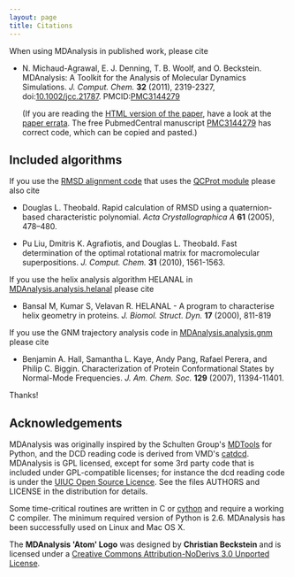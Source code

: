 ```yaml
---
layout: page
title: Citations
---
```


When using MDAnalysis in published work, please cite

 * <a name="MichaudAgrawal2011"></a>N. Michaud-Agrawal, E. J. Denning, T. B. Woolf, and
   O. Beckstein. MDAnalysis: A Toolkit for the Analysis of Molecular Dynamics
   Simulations. *J. Comput. Chem.* **32** (2011), 2319-2327,
   doi:[10.1002/jcc.21787](http://dx.doi.org/10.1002/jcc.21787). 
   PMCID:[PMC3144279](http://www.ncbi.nlm.nih.gov/pmc/articles/PMC3144279/)

   (If you are reading the [HTML version of the
   paper](http://onlinelibrary.wiley.com/doi/10.1002/jcc.21787/full),
   have a look at the [paper
   errata]({{site.baseurl}}pages/errata).
   The free PubmedCentral manuscript
   [PMC3144279](http://www.ncbi.nlm.nih.gov/pmc/articles/PMC3144279/)
   has correct code, which can be copied and pasted.)

## <a name="IncludedAlgorithms"></a>Included algorithms ##

If you use the [RMSD alignment
code](https://pythonhosted.org/MDAnalysis/documentation_pages/analysis/align.html)
that uses the [QCProt
module](https://pythonhosted.org/MDAnalysis/documentation_pages/core/qcprot.html)
please also cite

 * Douglas L. Theobald. Rapid calculation of RMSD using a quaternion-based
   characteristic polynomial. *Acta Crystallographica A* **61** (2005),
   478–480.

 * Pu Liu, Dmitris K. Agrafiotis, and Douglas L. Theobald. Fast determination
   of the optimal rotational matrix for macromolecular
   superpositions. *J. Comput. Chem.* **31** (2010), 1561-1563.

If you use the helix analysis algorithm HELANAL in
[MDAnalysis.analysis.helanal](https://pythonhosted.org/MDAnalysis/documentation_pages/analysis/helanal.html)
please cite

 * Bansal M, Kumar S, Velavan R. HELANAL - A program to characterise helix
   geometry in proteins. *J. Biomol. Struct. Dyn.* **17** (2000), 811-819

If you use the GNM trajectory analysis code in
[MDAnalysis.analysis.gnm](https://pythonhosted.org/MDAnalysis/documentation_pages/analysis/gnm.html)
please cite

 * Benjamin A. Hall, Samantha L. Kaye, Andy Pang, Rafael Perera, and Philip
   C. Biggin. Characterization of Protein Conformational States by Normal-Mode
   Frequencies. *J. Am. Chem. Soc.* **129** (2007), 11394-11401.

Thanks!


## Acknowledgements

MDAnalysis was originally inspired by the Schulten Group's
[MDTools](http://www.ks.uiuc.edu/Development/MDTools/) for Python, and the DCD
reading code is derived from VMD's
[catdcd](http://www.ks.uiuc.edu/Development/MDTools/catdcd/). MDAnalysis is GPL
licensed, except for some 3rd party code that is included under GPL-compatible
licenses; for instance the dcd reading code is under the [UIUC Open Source
Licence](http://www.ks.uiuc.edu/Development/MDTools/catdcd/license.html). See
the files AUTHORS and LICENSE in the distribution for details.

Some time-critical routines are written in C or [cython](http://cython.org) and
require a working C compiler. The minimum required version of Python is
2.6. MDAnalysis has been successfully used on Linux and Mac OS X.

The **MDAnalysis 'Atom' Logo** was designed by **Christian Beckstein** and is
licensed under a [Creative Commons Attribution-NoDerivs 3.0 Unported
License](http://creativecommons.org/licenses/by-nd/3.0/).

